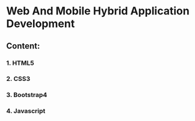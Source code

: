 # Web And Mobile Hybrid Application Development

## Content:

### 1. HTML5
### 2. CSS3
### 3. Bootstrap4
### 4. Javascript
